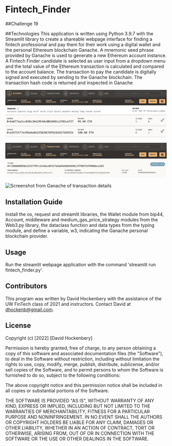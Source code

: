 # Fintech_Finder
##Challenge 19

##Technologies
This application is written using Python 3.9.7 with the Streamlit library to create a shareable webpage interface for finding a fintech professional and pay them for their work using a digital wallet and the personal Ethereum blockchain Ganache.  A mnemonic seed phrase provided by Ganache is used to generate a new Ethereum account instance. A Fintech Finder candidate is selected as user input from a dropdown menu and the total value of the Ethereum transaction is calculated and compared to the account balance. The transaction to pay the candidate is digitally signed and executed by sending to the Ganache blockchain.  The transaction hash code is returned and inspected in Ganache 

![Screenshot from Ganache of account summary](Fintech_Finder_account.png)

![Screenshot from Ganache of transaction](Fintech_Finder_transaction.png)

![Screenshot from Ganache of transaction details](Fintech_Finder_recipient.png)

## Installation Guide
Install the os, request and streamlit libraries, the Wallet module from bip44, Account, middleware and medium_gas_price_strategy modules from the Web3.py library, the dataclass function and data types from the typing module, and define a variable, w3, indicating the Ganache personal blockchain provider. 

## Usage
Run the streamlit webpage application with the command 'streamlit run fintech_finder.py'.

## Contributors
This program was written by David Hockenbery with the assistance of the UW FinTech class of 2021 and instructors. Contact David at dhockenb@gmail.com.

## License
Copyright (c) [2022] [David Hockenbery]

Permission is hereby granted, free of charge, to any person obtaining a copy
of this software and associated documentation files (the "Software"), to deal
in the Software without restriction, including without limitation the rights
to use, copy, modify, merge, publish, distribute, sublicense, and/or sell
copies of the Software, and to permit persons to whom the Software is
furnished to do so, subject to the following conditions:

The above copyright notice and this permission notice shall be included in all
copies or substantial portions of the Software.

THE SOFTWARE IS PROVIDED "AS IS", WITHOUT WARRANTY OF ANY KIND, EXPRESS OR
IMPLIED, INCLUDING BUT NOT LIMITED TO THE WARRANTIES OF MERCHANTABILITY,
FITNESS FOR A PARTICULAR PURPOSE AND NONINFRINGEMENT. IN NO EVENT SHALL THE
AUTHORS OR COPYRIGHT HOLDERS BE LIABLE FOR ANY CLAIM, DAMAGES OR OTHER
LIABILITY, WHETHER IN AN ACTION OF CONTRACT, TORT OR OTHERWISE, ARISING FROM,
OUT OF OR IN CONNECTION WITH THE SOFTWARE OR THE USE OR OTHER DEALINGS IN THE
SOFTWARE.